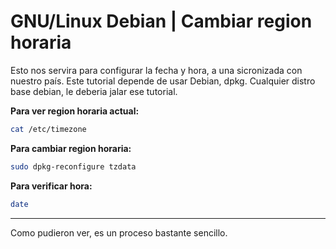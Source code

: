 #    GNU/Linux Debian | Cambiar region horaria    #
Esto nos servira para configurar la fecha y hora, a una sicronizada con nuestro país. Este tutorial depende de usar Debian, dpkg. Cualquier distro base debian, le deberia jalar ese tutorial.

**Para ver region horaria actual:**
```bash
cat /etc/timezone
```

**Para cambiar region horaria:**
```bash
sudo dpkg-reconfigure tzdata
```

**Para verificar hora:**
```bash
date
```

---

Como pudieron ver, es un proceso bastante sencillo.
